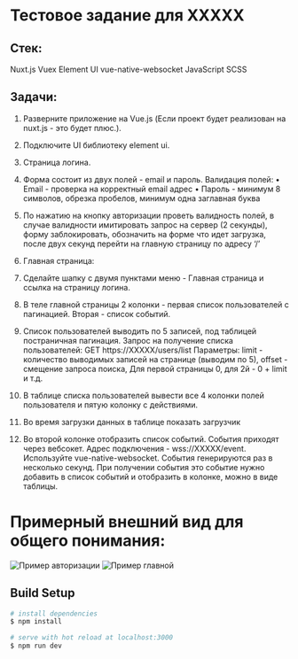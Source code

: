 # Тестовое задание для ХХХХХ

## Стек:
Nuxt.js
Vuex
Element UI
vue-native-websocket
JavaScript
SCSS

## Задачи:

1. Разверните приложение на Vue.js (Если проект будет реализован на nuxt.js - это будет плюс.).
2. Подключите UI библиотеку element ui.
3. Страница логина.
  1. Форма состоит из двух полей - email и пароль.
     Валидация полей:
    • Email - проверка на корректный email адрес
    • Пароль - минимум 8 символов, обрезка пробелов, минимум одна заглавная буква
  2. По нажатию на кнопку авторизации проветь валидность полей, в случае валидности имитировать запрос на сервер
    (2 секунды), форму заблокировать, обозначить на форме что идет загрузка, после двух секунд перейти на главную страницу по адресу ‘/’

4. Главная страница:
  1. Сделайте шапку с двумя пунктами меню - Главная страница и ссылка на страницу логина.
  2. В теле главной страницы 2 колонки - первая список пользователей с пагинацией. Вторая - список событий.
  3. Список пользователей выводить по 5 записей, под таблицей постраничная пагинация.
     Запрос на получение списка пользователей: GET https://XXXXX/users/list
     Параметры: limit - количество выводимых записей на странице (выводим по 5),  offset - смещение запроса поиска, Для первой страницы 0, для 2й - 0 + limit и т.д.

  4. В таблице списка пользователей вывести все 4 колонки полей пользователя и пятую колонку с действиями.

  5. Во время загрузки данных в таблице показать загрузчик
  6. Во второй колонке отобразить список событий. События приходят через вебсокет. Адрес подключения - wss://XXXXX/event. Используйте vue-native-websocket.
     События генерируются раз в несколько секунд. При получении события это событие нужно добавить в список событий и отобразить в колонке, можно в виде таблицы.

# Примерный внешний вид для общего понимания:

![Пример авторизации](https://github.com/SergeiSuhoV/users-images/blob/master/Test-tasks-refs/refOne.png?raw=true)
![Пример главной](https://github.com/SergeiSuhoV/users-images/blob/master/Test-tasks-refs/refTwo.png?raw=true)


## Build Setup

```bash
# install dependencies
$ npm install

# serve with hot reload at localhost:3000
$ npm run dev
```
